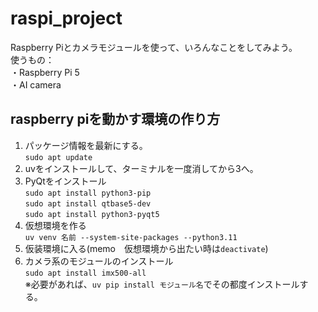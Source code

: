 # raspi_project
Raspberry Piとカメラモジュールを使って、いろんなことをしてみよう。  
使うもの：  
・Raspberry Pi 5  
・AI camera  
## raspberry piを動かす環境の作り方  
1. パッケージ情報を最新にする。  
    `sudo apt update`
2. uvをインストールして、ターミナルを一度消してから3へ。
3. PyQtをインストール  
    `sudo apt install python3-pip`  
    `sudo apt install qtbase5-dev`  
    `sudo apt install python3-pyqt5`  
4. 仮想環境を作る  
    `uv venv 名前 --system-site-packages --python3.11`
5. 仮装環境に入る(memo　仮想環境から出たい時は`deactivate`)
6. カメラ系のモジュールのインストール  
    `sudo apt install imx500-all`  
※必要があれば、`uv pip install モジュール名`でその都度インストールする。

